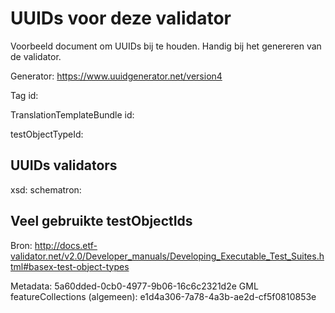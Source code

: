 # UUIDs voor deze validator
Voorbeeld document om UUIDs bij te houden. Handig bij het genereren van de validator.

Generator: https://www.uuidgenerator.net/version4

Tag id:

TranslationTemplateBundle id:

testObjectTypeId:

## UUIDs validators
xsd:
schematron:


## Veel gebruikte testObjectIds
Bron: http://docs.etf-validator.net/v2.0/Developer_manuals/Developing_Executable_Test_Suites.html#basex-test-object-types

Metadata: 5a60dded-0cb0-4977-9b06-16c6c2321d2e
GML featureCollections (algemeen): e1d4a306-7a78-4a3b-ae2d-cf5f0810853e
